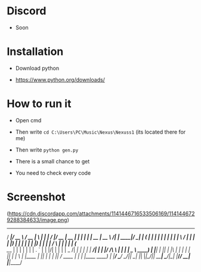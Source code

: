 # Discord

- Soon


# Installation

- Download python 

- https://www.python.org/downloads/

# How to run it

- Open cmd

- Then write ```cd C:\Users\PC\Music\Nexus\Nexuss1``` (its located there for me)

- Then write ```python gen.py```

- There is a small chance to get

- You need to check every code

# Screenshot

(https://cdn.discordapp.com/attachments/1141446716533506169/1141446729288384633/image.png)

   _____  ____   ____  _   _    __  __  ____  _____  ______    _    _ _____  _____       _______ ______  _____ 
  / ____|/ __ \ / __ \| \ | |  |  \/  |/ __ \|  __ \|  ____|  | |  | |  __ \|  __ \   /\|__   __|  ____|/ ____|
 | (___ | |  | | |  | |  \| |  | \  / | |  | | |__) | |__     | |  | | |__) | |  | | /  \  | |  | |__  | (___  
  \___ \| |  | | |  | | . ` |  | |\/| | |  | |  _  /|  __|    | |  | |  ___/| |  | |/ /\ \ | |  |  __|  \___ \ 
  ____) | |__| | |__| | |\  |  | |  | | |__| | | \ \| |____   | |__| | |    | |__| / ____ \| |  | |____ ____) |
 |_____/ \____/ \____/|_| \_|  |_|  |_|\____/|_|  \_\______|   \____/|_|    |_____/_/    \_\_|  |______|_____/ 
                                                                                                               
                                                                                
